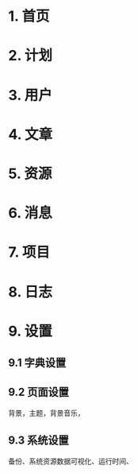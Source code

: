 # 1. 首页

# 2. 计划

# 3. 用户

# 4. 文章

# 5. 资源

# 6. 消息

# 7. 项目
# 8. 日志

# 9. 设置

## 9.1 字典设置

## 9.2 页面设置
背景，主题，背景音乐，
## 9.3 系统设置
备份、系统资源数据可视化、运行时间、